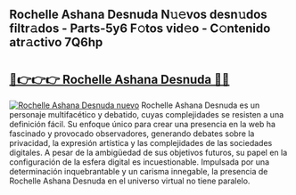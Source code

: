 ## Rochelle Ashana Desnuda N𝚞𝚎vos desn𝚞dos filtr𝚊dos - Parts-5y6 F𝚘tos vid𝚎o - C𝚘ntenido atr𝚊ctivo 7Q6hp

# <h2><a href="http://mbb92j.tromn.icu/?c=Rochelle+Ashana+Desnuda">🔗👉👉👉 Rochelle Ashana Desnuda 🔗🔗</a></h2>

[![Rochelle Ashana Desnuda nuevo](https://i.imgur.com/pEAQMta.gif)](http://mbb92j.tromn.icu/?c=Rochelle+Ashana+Desnuda)
Rochelle Ashana Desnuda es un personaje multifacético y debatido, cuyas complejidades se resisten a una definición fácil.  Su enfoque único para crear una presencia en la web ha fascinado y provocado observadores, generando debates sobre la privacidad, la expresión artística y las complejidades de las sociedades digitales. A pesar de la ambigüedad de sus objetivos futuros, su papel en la configuración de la esfera digital es incuestionable. Impulsada por una determinación inquebrantable y un carisma innegable, la presencia de Rochelle Ashana Desnuda en el universo virtual no tiene paralelo.
